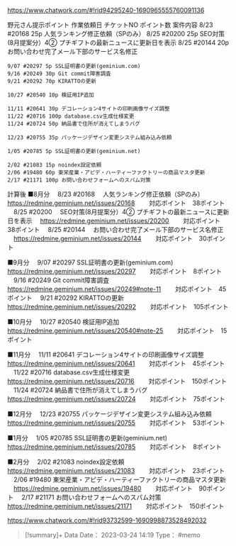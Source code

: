 https://www.chatwork.com/#!rid94295240-1690965555760091136

野元さん提示ポイント
	作業依頼日 チケットNO ポイント数 案件内容
	8/23 #20168 25p 人気ランキング修正依頼（SPのみ）
	8/25 #20200 25p SEO対策(8月提案分）4② プチギフトの最新ニュースに更新日を表示
	8/25 #20144 20p お問い合わせ完了メール下部のサービス名修正
	
	9/07 #20297 5p SSL証明書の更新(geminium.com) 
	9/16 #20249 30p Git commit障害調査
	9/21 #20292 70p KIRATTOの更新
	
	10/27 #20540 10p 検証用IP追加
	
	11/11 #20641 30p デコレーション4サイトの印刷画像サイズ調整
	11/22 #20716 100p database.csv生成仕様変更
	11/24 #20724 50p 納品書で住所が消えてしまうバグ
	
	12/23 #20755 35p パッケージデザイン変更システム組み込み依頼
	
	1/05 #20785 5p SSL証明書の更新(geminium.net)
	
	2/02 #21083 15p noindex設定依頼
	2/06 #19480 60p 東栄産業・アピデ・ハーティーファクトリーの商品マスタ更新
	2/17 #21171 100p お問い合わせフォームへのスパム対策

計算後
■8月分
　8/23 #20168
　人気ランキング修正依頼（SPのみ）
　https://redmine.geminium.net/issues/20168
　　対応ポイント　38ポイント
　8/25 #20200
　SEO対策(8月提案分）4② プチギフトの最新ニュースに更新日を表示
　https://redmine.geminium.net/issues/20200
　　対応ポイント　38ポイント
　8/25 #20144
　お問い合わせ完了メール下部のサービス名修正
　https://redmine.geminium.net/issues/20144
　　対応ポイント　30ポイント

■9月分
　9/07 #20297 SSL証明書の更新(geminium.com) 
　https://redmine.geminium.net/issues/20297
　　対応ポイント　8ポイント
　9/16 #20249 Git commit障害調査
　https://redmine.geminium.net/issues/20249#note-11
　　対応ポイント　45ポイント
　9/21 #20292 KIRATTOの更新
　https://redmine.geminium.net/issues/20292
　　対応ポイント　105ポイント

■10月分
　10/27 #20540 検証用IP追加
　https://redmine.geminium.net/issues/20540#note-25
　　対応ポイント　15ポイント

■11月分
　11/11 #20641 デコレーション4サイトの印刷画像サイズ調整
　https://redmine.geminium.net/issues/20641
　　対応ポイント　45ポイント
　11/22 #20716 database.csv生成仕様変更
　https://redmine.geminium.net/issues/20716
　　対応ポイント　150ポイント
　11/24 #20724 納品書で住所が消えてしまうバグ
　https://redmine.geminium.net/issues/20724
　　対応ポイント　75ポイント

■12月分
　12/23 #20755 パッケージデザイン変更システム組み込み依頼
　https://redmine.geminium.net/issues/20755
　　対応ポイント　53ポイント

■1月分
　1/05 #20785 SSL証明書の更新(geminium.net)
　https://redmine.geminium.net/issues/20785
　　対応ポイント　8ポイント

■2月分
　2/02 #21083 noindex設定依頼
　https://redmine.geminium.net/issues/21083
　　対応ポイント　23ポイント
　2/06 #19480 東栄産業・アピデ・ハーティーファクトリーの商品マスタ更新
　https://redmine.geminium.net/issues/19480
　　対応ポイント　90ポイント
　2/17 #21171 お問い合わせフォームへのスパム対策
　https://redmine.geminium.net/issues/21171
　　対応ポイント　150ポイント


https://www.chatwork.com/#!rid93732599-1690998873528492032


> [!summary]+ Data
> Date： 2023-03-24 14:19
> Type： #memo 